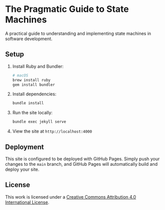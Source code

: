 # The Pragmatic Guide to State Machines

A practical guide to understanding and implementing state machines in software development.

## Setup

1. Install Ruby and Bundler:
   ```bash
   # macOS
   brew install ruby
   gem install bundler
   ```

2. Install dependencies:
   ```bash
   bundle install
   ```

3. Run the site locally:
   ```bash
   bundle exec jekyll serve
   ```

4. View the site at `http://localhost:4000`

## Deployment

This site is configured to be deployed with GitHub Pages. Simply push your changes to the `main` branch, and GitHub Pages will automatically build and deploy your site.

## License

This work is licensed under a [Creative Commons Attribution 4.0 International License](http://creativecommons.org/licenses/by/4.0/). 